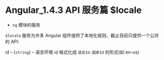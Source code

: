 # Angular_1.4.3 API 服务篇 $locale

- `ng` 模块的服务

`$locale` 服务为许多 Angular 组件提供了本地化规则，截止目前只提供一个公共的 API:

id – {`string`} – 语言环境 id 格式化成 `语言Id-国家Id` 的形式(如 en-us)
